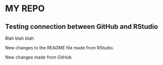 # MY REPO

## Testing connection between GitHub and RStudio

Blah blah blah

New changes to the README file made from RStudio.

New changes made from GitHub.
